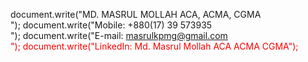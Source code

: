 document.write("MD. MASRUL MOLLAH ACA, ACMA, CGMA <br/>");
document.write("Mobile: +880(17) 39 573935 <br/> ");
document.write("E-mail: <font color='red'>masrulkpmg@gmail.com<font/> <br/>");
document.write("LinkedIn: Md. Masrul Mollah ACA ACMA CGMA");
